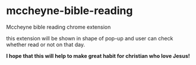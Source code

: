 # mccheyne-bible-reading
Mccheyne bible reading chrome extension

this extension will be shown in shape of pop-up and user can check whether read or not on that day.

**I hope that this will help to make great habit for christian who love Jesus!**
